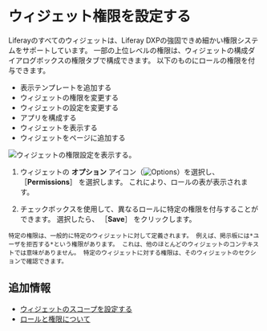 # ウィジェット権限を設定する

Liferayのすべてのウィジェットは、Liferay DXPの強固できめ細かい権限システムをサポートしています。 一部の上位レベルの権限は、ウィジェットの構成ダイアログボックスの権限タブで構成できます。 以下のものにロールの権限を付与できます。

- 表示テンプレートを追加する
- ウィジェットの権限を変更する
- ウィジェットの設定を変更する
- アプリを構成する
- ウィジェットを表示する
- ウィジェットをページに追加する

![ウィジェットの権限設定を表示する。](./setting-widget-permissions/images/01.png)

1. ウィジェットの **オプション** アイコン（![Options](../../../../images/icon-app-options.png)）を選択し、 ［**Permissions**］ を選択します。 これにより、ロールの表が表示されます。

1. チェックボックスを使用して、異なるロールに特定の権限を付与することができます。 選択したら、 ［**Save**］ をクリックします。

```{note}
特定の権限は、一般的に特定のウィジェットに対して定義されます。 例えば、掲示板には*ユーザを拒否する*という権限があります。 これは、他のほとんどのウィジェットのコンテキストでは意味がありません。 特定のウィジェットに対する権限は、そのウィジェットのセクションで確認できます。
```

## 追加情報

- [ウィジェットのスコープを設定する](./setting-widget-scopes.md)
- [ロールと権限について](../../../../users-and-permissions/roles-and-permissions/understanding-roles-and-permissions.md)

